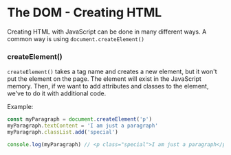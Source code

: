 # The DOM - Creating HTML

Creating HTML with JavaScript can be done in many different ways.
A common way is using `document.createElement()`

### createElement()

`createElement()` takes a tag name and creates a new element, but it won't put the element on the page.
The element will exist in the JavaScript memory. Then, if we want to add attributes and classes to the element, we've to do it with additional code.

Example:

```js
const myParagraph = document.createElement('p')
myParagraph.textContent = 'I am just a paragraph'
myParagraph.classList.add('special')

console.log(myParagraph) // <p class="special">I am just a paragraph</p>
```
